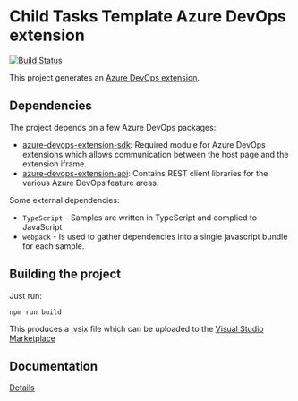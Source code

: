 # Child Tasks Template Azure DevOps extension

[![Build Status](https://dev.azure.com/fiveforty/DevOps/_apis/build/status/ChildTaskTemplate?branchName=master)](https://dev.azure.com/fiveforty/DevOps/_build/latest?definitionId=17&branchName=master)

This project generates an [Azure DevOps extension](https://docs.microsoft.com/en-us/azure/devops/extend/overview?view=vsts).

## Dependencies

The project depends on a few Azure DevOps packages:

- [azure-devops-extension-sdk](https://github.com/Microsoft/azure-devops-extension-sdk): Required module for Azure DevOps extensions which allows communication between the host page and the extension iframe.
- [azure-devops-extension-api](https://github.com/Microsoft/azure-devops-extension-api): Contains REST client libraries for the various Azure DevOps feature areas.

Some external dependencies:

- `TypeScript` - Samples are written in TypeScript and complied to JavaScript
- `webpack` - Is used to gather dependencies into a single javascript bundle for each sample.

## Building the project

Just run:

    npm run build

This produces a .vsix file which can be uploaded to the [Visual Studio Marketplace](https://marketplace.visualstudio.com/azuredevops)

## Documentation 

[Details](content_details.md)
